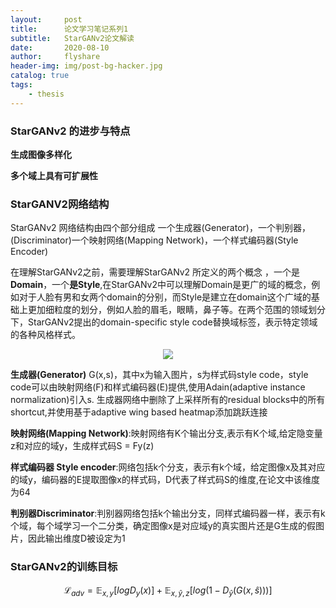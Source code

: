 ```yaml
---
layout:     post
title:      论文学习笔记系列1
subtitle:   StarGANv2论文解读
date:       2020-08-10
author:     flyshare
header-img: img/post-bg-hacker.jpg
catalog: true
tags:
    - thesis
---
```

### StarGANv2 的进步与特点

**生成图像多样化**

**多个域上具有可扩展性**

### StarGANV2网络结构

 StarGANv2 网络结构由四个部分组成  一个生成器(Generator)，一个判别器，(Discriminator)一个映射网络(Mapping Network)，一个样式编码器(Style Encoder)
 
 
   
   在理解StarGANv2之前，需要理解StarGANv2 所定义的两个概念 ，一个是**Domain**，一个**是Style**,在StarGANv2中可以理解Domain是更广的域的概念，例如对于人脸有男和女两个domain的分别，而Style是建立在domain这个广域的基础上更加细粒度的划分，例如人脸的眉毛，眼睛，鼻子等。在两个范围的领域划分下，StarGANv2提出的domain-specific style code替换域标签，表示特定领域的各种风格样式。
   <p align="center">
    <img src="img/thesis/starganv2/StarGAN2-1.jpg">
</p>
   
   
**生成器(Generator)** G(x,s)，其中x为输入图片，s为样式码style code，style code可以由映射网络(F)和样式编码器(E)提供,使用Adain(adaptive instance normalization)引入s. 生成器网络中删除了上采样所有的residual blocks中的所有shortcut,并使用基于adaptive wing based heatmap添加跳跃连接

**映射网络(Mapping Network)**:映射网络有K个输出分支,表示有K个域,给定隐变量z和对应的域y，生成样式码S = Fy(z)

**样式编码器 Style encoder**:网络包括k个分支，表示有k个域，给定图像x及其对应的域y，编码器的E提取图像x的样式码，D代表了样式码S的维度,在论文中该维度为64

**判别器Discriminator**:判别器网络包括k个输出分支，同样式编码器一样，表示有k个域，每个域学习一个二分类，确定图像x是对应域y的真实图片还是G生成的假图片，因此输出维度D被设定为1

### StarGANv2的训练目标

$$
\mathcal L_{adv} = \mathbb E_{x,y}[logD_y(x)] + \mathbb E_{x, \hat y, z}[log(1-D_{\hat y}(G(x, \hat s)))]
$$